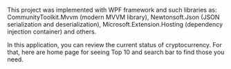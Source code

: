 This project was implemented with WPF framework and such libraries as: CommunityToolkit.Mvvm (modern MVVM library), Newtonsoft.Json (JSON serialization and deserialization), Microsoft.Extension.Hosting (dependency injection container) and others.

In this application, you can review the current status of cryptocurrency. For that, here are home page for seeing Top 10 and search bar to find those you need.
